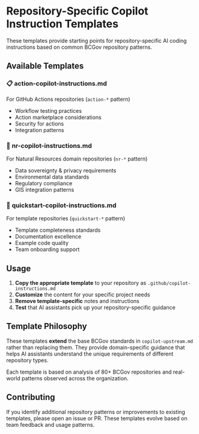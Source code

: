 # Repository-Specific Copilot Instruction Templates

These templates provide starting points for repository-specific AI coding instructions based on common BCGov repository patterns.

## Available Templates

### 📋 **action-copilot-instructions.md**
For GitHub Actions repositories (`action-*` pattern)
- Workflow testing practices
- Action marketplace considerations  
- Security for actions
- Integration patterns

### 🌲 **nr-copilot-instructions.md**  
For Natural Resources domain repositories (`nr-*` pattern)
- Data sovereignty & privacy requirements
- Environmental data standards
- Regulatory compliance
- GIS integration patterns

### 🚀 **quickstart-copilot-instructions.md**
For template repositories (`quickstart-*` pattern)  
- Template completeness standards
- Documentation excellence
- Example code quality
- Team onboarding support

## Usage

1. **Copy the appropriate template** to your repository as `.github/copilot-instructions.md`
2. **Customize** the content for your specific project needs
3. **Remove template-specific** notes and instructions
4. **Test** that AI assistants pick up your repository-specific guidance

## Template Philosophy

These templates **extend** the base BCGov standards in `copilot-upstream.md` rather than replacing them. They provide domain-specific guidance that helps AI assistants understand the unique requirements of different repository types.

Each template is based on analysis of 80+ BCGov repositories and real-world patterns observed across the organization.

## Contributing

If you identify additional repository patterns or improvements to existing templates, please open an issue or PR. These templates evolve based on team feedback and usage patterns.
